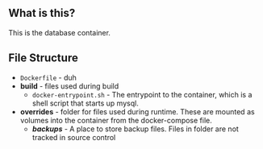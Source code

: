 ## What is this?
This is the database container.

## File Structure
* `Dockerfile` - duh
* **build** - files used during build
  * `docker-entrypoint.sh` - The entrypoint to the container, which is a shell script that starts up mysql.
* **overrides** - folder for files used during runtime. These are mounted as volumes into the container from the docker-compose file.
  * ***backups*** - A place to store backup files. Files in folder are not tracked in source control